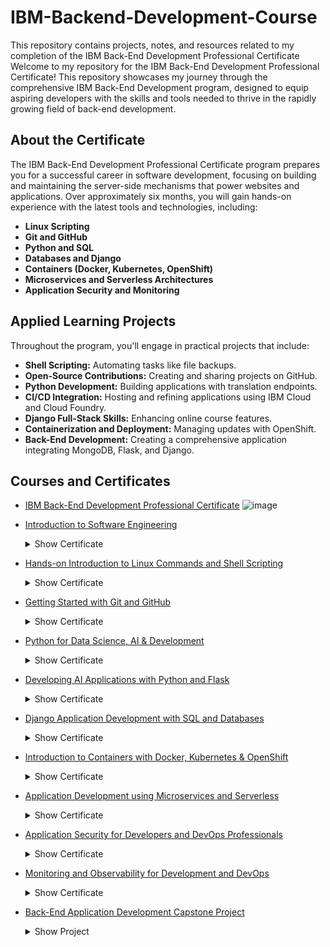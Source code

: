 # IBM-Backend-Development-Course
This repository contains projects, notes, and resources related to my completion of the IBM Back-End Development Professional Certificate
Welcome to my repository for the IBM Back-End Development Professional Certificate! This repository showcases my journey through the comprehensive IBM Back-End Development program, designed to equip aspiring developers with the skills and tools needed to thrive in the rapidly growing field of back-end development.

## About the Certificate

The IBM Back-End Development Professional Certificate program prepares you for a successful career in software development, focusing on building and maintaining the server-side mechanisms that power websites and applications. Over approximately six months, you will gain hands-on experience with the latest tools and technologies, including:

- **Linux Scripting**
- **Git and GitHub**
- **Python and SQL**
- **Databases and Django**
- **Containers (Docker, Kubernetes, OpenShift)**
- **Microservices and Serverless Architectures**
- **Application Security and Monitoring**

## Applied Learning Projects

Throughout the program, you'll engage in practical projects that include:

- **Shell Scripting:** Automating tasks like file backups.
- **Open-Source Contributions:** Creating and sharing projects on GitHub.
- **Python Development:** Building applications with translation endpoints.
- **CI/CD Integration:** Hosting and refining applications using IBM Cloud and Cloud Foundry.
- **Django Full-Stack Skills:** Enhancing online course features.
- **Containerization and Deployment:** Managing updates with OpenShift.
- **Back-End Development:** Creating a comprehensive application integrating MongoDB, Flask, and Django.

## Courses and Certificates
- [IBM Back-End Development Professional Certificate](https://coursera.org/share/a5d91c68e7e7f39b06bb593cc2fd9402)
  ![image](https://github.com/user-attachments/assets/71b9ee85-9f8d-45ac-bd4c-9fecd832e443)


- [Introduction to Software Engineering](https://coursera.org/share/75b5f9e17b9c547dfdd1b6d5e55ae69b) <details>
  <summary>Show Certificate</summary><p>
    <img src="https://github.com/user-attachments/assets/0da6869d-5eb3-400b-b638-3cac7d2d0074" />

  </p></details>

- [Hands-on Introduction to Linux Commands and Shell Scripting](https://coursera.org/share/33a574de27556a3055c29f801f166627) <details>
  <summary>Show Certificate</summary><p>
    <img src="https://github.com/user-attachments/assets/6de03422-a50c-482e-91f5-0ad4d44c86f2" />

  </p></details>

- [Getting Started with Git and GitHub](https://coursera.org/share/ae6f0f16432e5774fca09d8a379d3bd7) <details>
  <summary>Show Certificate</summary><p>
    <img src="https://github.com/user-attachments/assets/b3f3287a-dd75-4100-b631-17195589db4c" />

  </p></details>

- [Python for Data Science, AI & Development](https://coursera.org/share/0f93fe967eb723ae235794eec8f6540a) <details>
  <summary>Show Certificate</summary><p>
    <img src="https://github.com/user-attachments/assets/b91ee754-de82-4a8c-ae45-7cad95d45f57" />

  </p></details>

- [Developing AI Applications with Python and Flask](https://coursera.org/share/02ab635efbc467b6602d9b8895f84a1f) <details>
  <summary>Show Certificate</summary><p>
    <img src="https://github.com/user-attachments/assets/960780e0-2560-4c4e-bece-50961f1874c3" />

  </p></details>

- [Django Application Development with SQL and Databases](https://coursera.org/share/5e9420db9c2e99dd254a218bc4b075bc) <details>
  <summary>Show Certificate</summary><p>
    <img src="https://github.com/user-attachments/assets/a26cce7a-183b-4fc3-bbe5-a9e7d42e91ba" />

  </p></details>

- [Introduction to Containers with Docker, Kubernetes & OpenShift](https://coursera.org/share/d31d5ee05cfdf7b6e901ef0ce143eaff) <details>
  <summary>Show Certificate</summary><p>
    <img src="https://github.com/user-attachments/assets/dcdf2508-68e9-483e-b880-9f0dbc727eff" />

  </p></details>

- [Application Development using Microservices and Serverless](https://coursera.org/share/9124e5f1bf87aca95e94703ccbbd3461) <details>
  <summary>Show Certificate</summary><p>
    <img src="https://github.com/user-attachments/assets/f9efa913-c8d4-47b8-929a-b223c6c6ff84" />

  </p></details>

- [Application Security for Developers and DevOps Professionals](https://coursera.org/share/878c667d76e721144d04432ee88e2b65) <details>
  <summary>Show Certificate</summary><p>
    <img src="https://github.com/user-attachments/assets/3f47e554-fb7a-4c1a-9df7-6c522dbb9826" />

  </p></details>

- [Monitoring and Observability for Development and DevOps](https://coursera.org/share/88958c459ca8fe0fac34c4deb9f81933) <details>
  <summary>Show Certificate</summary><p>
    <img src="https://github.com/user-attachments/assets/ef7e81d4-df22-4e96-8eb3-a848a921ce98" />

  </p></details>

- [Back-End Application Development Capstone Project](https://coursera.org/share/783341015354c097604890d30d4fe75f) <details>
  <summary>Show Project</summary><p>
    <img src="https://github.com/user-attachments/assets/27724205-8b89-4639-8408-55d376c8a263" />

  </p></details>
